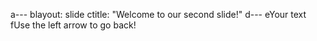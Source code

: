 a---
blayout: slide
ctitle: "Welcome to our second slide!"
d---
eYour text
fUse the left arrow to go back!
